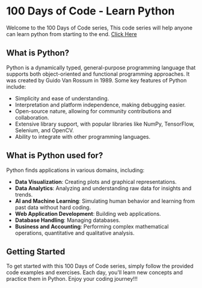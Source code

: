 # 100 Days of Code - Learn Python

Welcome to the 100 Days of Code series, This code series will help anyone can learn python from starting to the end. [Click Here](https://tinyurl.com/100daysofcodecwh)

## What is Python?

Python is a dynamically typed, general-purpose programming language that supports both object-oriented and functional programming approaches. It was created by Guido Van Rossum in 1989. Some key features of Python include:

- Simplicity and ease of understanding.
- Interpretation and platform independence, making debugging easier.
- Open-source nature, allowing for community contributions and collaboration.
- Extensive library support, with popular libraries like NumPy, TensorFlow, Selenium, and OpenCV.
- Ability to integrate with other programming languages.

## What is Python used for?

Python finds applications in various domains, including:

- **Data Visualization**: Creating plots and graphical representations.
- **Data Analytics**: Analyzing and understanding raw data for insights and trends.
- **AI and Machine Learning**: Simulating human behavior and learning from past data without hard coding.
- **Web Application Development**: Building web applications.
- **Database Handling**: Managing databases.
- **Business and Accounting**: Performing complex mathematical operations, quantitative and qualitative analysis.

## Getting Started

To get started with this 100 Days of Code series, simply follow the provided code examples and exercises. Each day, you'll learn new concepts and practice them in Python. Enjoy your coding journey!!!